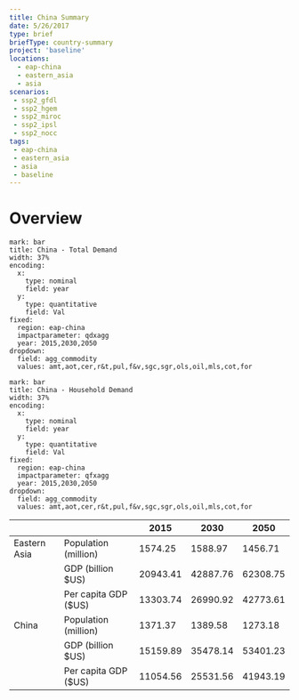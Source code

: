 ```yaml
---
title: China Summary
date: 5/26/2017
type: brief
briefType: country-summary
project: 'baseline'
locations:
  - eap-china
  - eastern_asia
  - asia
scenarios:
 - ssp2_gfdl
 - ssp2_hgem
 - ssp2_miroc
 - ssp2_ipsl
 - ssp2_nocc
tags:
 - eap-china
 - eastern_asia
 - asia
 - baseline
---
```

# Overview 

```chart
mark: bar
title: China - Total Demand
width: 37%
encoding:
  x:
    type: nominal
    field: year
  y:
    type: quantitative
    field: Val
fixed:
  region: eap-china
  impactparameter: qdxagg
  year: 2015,2030,2050
dropdown:
  field: agg_commodity
  values: amt,aot,cer,r&t,pul,f&v,sgc,sgr,ols,oil,mls,cot,for
```

```chart
mark: bar
title: China - Household Demand
width: 37%
encoding:
  x:
    type: nominal
    field: year
  y:
    type: quantitative
    field: Val
fixed:
  region: eap-china
  impactparameter: qfxagg
  year: 2015,2030,2050
dropdown:
  field: agg_commodity
  values: amt,aot,cer,r&t,pul,f&v,sgc,sgr,ols,oil,mls,cot,for
```



|   |   | 2015 | 2030 | 2050 |
|---|---|---|---|---|
| Eastern Asia | Population (million) | 1574.25 | 1588.97 | 1456.71 |
|  | GDP (billion $US) | 20943.41 | 42887.76 | 62308.75 |
|  | Per capita GDP ($US) | 13303.74 | 26990.92 | 42773.61 |
| China | Population (million) | 1371.37 | 1389.58 | 1273.18 |
|  | GDP (billion $US) | 15159.89 | 35478.14 | 53401.23 |
|  | Per capita GDP ($US) | 11054.56| 25531.56| 41943.19|